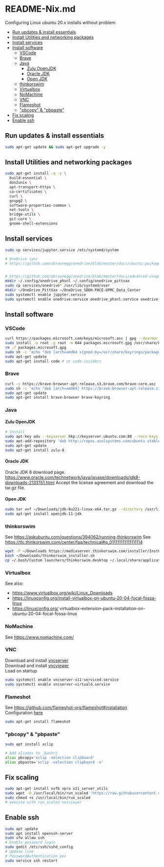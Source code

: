 # README-Nix.md

Configuring Linux
ubuntu 20.x installs without problem

- [Run updates & install essentials](#run-updates--install-essentials)
- [Install Utilities and networking packages](#install-utilities-and-networking-packages)
- [Install services](#install-services)
- [Install software](#install-software)
  - [VSCode](#vscode)
  - [Brave](#brave)
  - [Java](#java)
    - [Zulu OpenJDK](#zulu-openjdk)
    - [Oracle JDK](#oracle-jdk)
    - [Open JDK](#open-jdk)
  - [thinkorswim](#thinkorswim)
  - [Virtualbox](#virtualbox)
  - [NoMachine](#nomachine)
  - [VNC](#vnc)
  - [Flameshot](#flameshot)
  - ["pbcopy" & "pbpaste"](#pbcopy--pbpaste)
- [Fix scaling](#fix-scaling)
- [Enable ssh](#enable-ssh)

## Run updates & install essentials  

```bash  
sudo apt-get update && sudo apt-get upgrade -y
```  

## Install Utilities and networking packages

```bash
sudo apt-get install -q -y \
  build-essential \
  dos2unix \
  apt-transport-https \
  ca-certificates \
  curl \
  gnupg2 \
  software-properties-common \
  net-tools \
  bridge-utils \
  git-core \
  gnome-shell-extensions
```

## Install services

```bash
sudo cp services/jupyter.service /etc/systemd/system

# OneDrive sync
# https://github.com/abraunegg/onedrive/blob/master/docs/ubuntu-package-install.md


# https://github.com/abraunegg/onedrive/blob/master/docs/advanced-usage.md
mkdir ~/.config/onedrive_phsnl ~/.config/onedrive_pittvax
sudo cp services/onedrive* /usr/lib/systemd/user
mkdir ~/OneDrive_PittVax ~/OneDrive_SDOH-PACE-UPMC_Data_Center
sudo systemctl enable jupyter.service
sudo systemctl enable onedrive.service onedrive_phsnl.service onedrive_pittvax.service
```

## Install software

### VSCode

```bash
curl https://packages.microsoft.com/keys/microsoft.asc | gpg --dearmor > packages.microsoft.gpg
sudo install -o root -g root -m 644 packages.microsoft.gpg /usr/share/keyrings/
rm -f packages.microsoft.gpg
sudo sh -c 'echo "deb [arch=amd64 signed-by=/usr/share/keyrings/packages.microsoft.gpg] https://packages.microsoft.com/repos/vscode stable main" > /etc/apt/sources.list.d/vscode.list'
sudo apt-get update
sudo apt-get install code # or code-insiders
```

### Brave

```bash
curl -s https://brave-browser-apt-release.s3.brave.com/brave-core.asc | sudo apt-key --keyring /etc/apt/trusted.gpg.d/brave-browser-release.gpg add -
sudo sh -c 'echo "deb [arch=amd64] https://brave-browser-apt-release.s3.brave.com `lsb_release -sc` main" >> /etc/apt/sources.list.d/brave.list'
sudo apt-get update
sudo apt-get install brave-browser brave-keyring
```

### Java

#### Zulu OpenJDK

```bash
# Install
sudo apt-key adv --keyserver hkp://keyserver.ubuntu.com:80 --recv-keys 0xB1998361219BD9C9
sudo apt-add-repository 'deb http://repos.azulsystems.com/ubuntu stable main'
sudo apt-get update
sudo apt-get install zulu-8
```

#### Oracle JDK

Oracle JDK 8 download page.
<https://www.oracle.com/technetwork/java/javase/downloads/jdk8-downloads-2133151.html>
Accept the license agreement and download the tar.gz file.

#### Open JDK

```bash
sudo tar xvf ~/Downloads/jdk-8u221-linux-x64.tar.gz --directory /usr/lib/jvm/
sudo apt-get install openjdk-11-jdk
```

### thinkorswim

See <https://askubuntu.com/questions/394062/running-thinkorswim>
See <https://tlc.thinkorswim.com/center/faq/technical#q_011111111111111114>

```bash
wget -P ~/Downloads https://mediaserver.thinkorswim.com/installer/InstFiles/thinkorswim_installer.sh
bash ~/Downloads/thinkorswim_installer.sh
cp ~/.bash/Custom launchers/thinkorswim.desktop ~/.local/share/applications
```

### Virtualbox

See also:

- <https://www.virtualbox.org/wiki/Linux_Downloads>  
- <https://linuxconfig.org/install-virtualbox-on-ubuntu-20-04-focal-fossa-linux>  
- <https://linuxconfig.org/> virtualbox-extension-pack-installation-on-ubuntu-20-04-focal-fossa-linux  

### NoMachine

See <https://www.nomachine.com/>

### VNC

Download and install [vncserver](https://www.realvnc.com/en/connect/download/vnc/)  
Download and install [vncviewer](https://www.realvnc.com/en/connect/download/viewer/)  
Load on startup

```bash
sudo systemctl enable vncserver-x11-serviced.service
sudo systemctl enable vncserver-virtuald.service
```

### Flameshot

See <https://github.com/flameshot-org/flameshot#installation>  
Configuration [here](https://github.com/flameshot-org/flameshot#on-ubuntu-tested-on-1804-2004)  

```bash
sudo apt-get install flameshot
```

### "pbcopy" & "pbpaste"

```bash
sudo apt install xclip

# Add aliases to .bashrc
alias pbcopy='xclip -selection clipboard'
alias pbpaste='xclip -selection clipboard -o'
```
## Fix scaling

```bash
sudo apt-get install xvfb xpra x11_server_utils
sudo wget -O /usr/local/bin/run_scaled "https://raw.githubusercontent.com/kaueraal/run_scaled/master/run_scaled"
sudo chmod +x /usr/local/bin/run_scaled
# execute with run_scaled vncviewer
```

## Enable ssh

```bash
sudo apt update
sudo apt install openssh-server
sudo ufw allow ssh
# Enable password login
sudo gedit /etc/ssh/sshd_config
# Update line
# PasswordAuthentication yes
sudo service ssh restart

```
